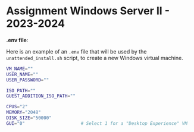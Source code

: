 # Assignment Windows Server II - 2023-2024

**.env file**:

Here is an example of an `.env` file that will be used by the `unattended_install.sh` script, to create a new Windows virtual machine.

```bash
VM_NAME=""
USER_NAME=""
USER_PASSWORD=""

ISO_PATH=""
GUEST_ADDITION_ISO_PATH=""

CPUS="2"
MEMORY="2048"
DISK_SIZE="50000"
GUI="0"                     # Select 1 for a "Desktop Experience" VM
```
